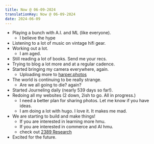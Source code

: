 ```yaml
---
title: Now @ 06-09-2024
translationKey: Now @ 06-09-2024
date: 2024-06-09
---
```


* Playing a bunch with A.I. and ML (like everyone).
    * I believe the hype
* Listening to a lot of music on vintage hifi gear.
* Working out a lot.
    * I am aged.
* Still reading a lot of books. Send me  your recs.
* Trying to blog a lot more and at a regular cadence.
* Started bringing my camera everywhere, again.
    * Uploading more to [harper.photos](https://harper.photos)
* The world is continuing to be really strange.
    * Are we all going to die? again?
* Started Journeling daily (nearly 539 days so far!).
* Redoing all my websites (2 down, 2ish to go. All in progress.)
    * I need a better plan for sharing photos. Let me know if you have ideas.
    * I am doing a lot with hugo. I love it. It makes me mad.
* We are starting to build and make things!
    * If you are interested in learning more hmu.
    * If you are interested in commerce and AI hmu.
    * check out [2389 Research](https://2389.ai)
* Excited for the future.
